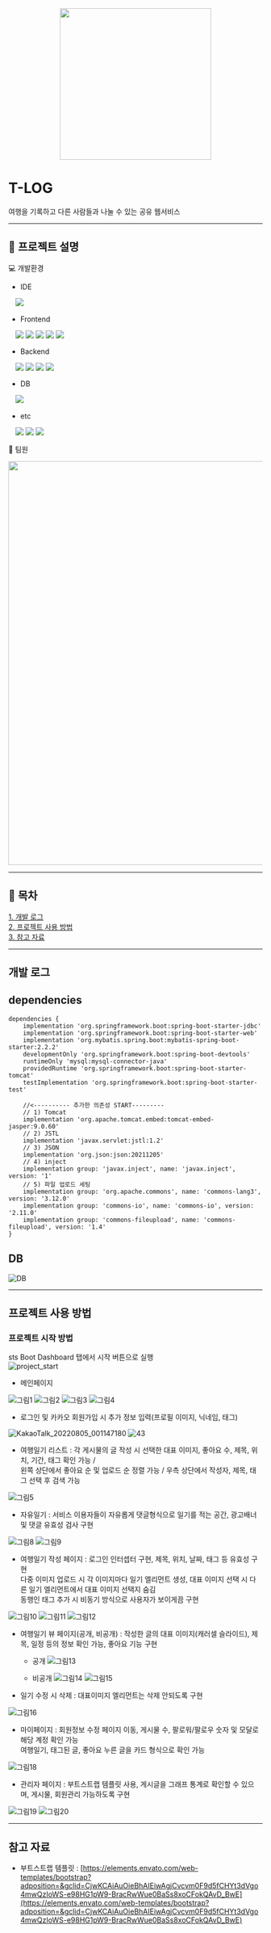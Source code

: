 <div align="center">
<img src="https://user-images.githubusercontent.com/95121282/216059524-b873bc43-dd12-44fd-bf08-806f929fdb35.png" width="300" height="auto">
</div>


# T-LOG
여행을 기록하고 다른 사람들과 나눌 수 있는 공유 웹서비스
  



---
  
## :pushpin: 프로젝트 설명
 
:computer: 개발환경  
* IDE  


&emsp;<img src="https://img.shields.io/badge/Spring-6DB33F?style=flat&logo=Spring&logoColor=white"/>

* Frontend  


&emsp;<img src="https://img.shields.io/badge/Html5-E34F26?style=flat&logo=Html5&logoColor=white"/> <img src="https://img.shields.io/badge/CSS3-1572B6?style=flat&logo=CSS3&logoColor=white"/> <img src="https://img.shields.io/badge/JavaScript-F7DF1E?style=flat&logo=JavaScript&logoColor=white"/>   <img src="https://img.shields.io/badge/jQuery-0769AD?style=flat&logo=jQuery&logoColor=white"/> <img src="https://img.shields.io/badge/Bootstrap-7952B3?style=flat&logo=Bootstrap&logoColor=white"/>



* Backend  


&emsp;<img src="https://img.shields.io/badge/JAVA-ff0000?style=flat&logo=JAVA&logoColor=white"/> <img src="https://img.shields.io/badge/Jsp-000000?style=flat&logo=Jsp&logoColor=white"/> <img src="https://img.shields.io/badge/Mybatis-000000?style=flat&logo=Mybatis&logoColor=white"/> <img src="https://img.shields.io/badge/apache tomcat-F8DC75?style=flat&logo=apache tomcat&logoColor=white"/>


* DB  


&emsp;<img src="https://img.shields.io/badge/MySQL-4479A1?style=flat&logo=MySQL&logoColor=white"/>


* etc  


&emsp;<img src="https://img.shields.io/badge/Git-4479A1?style=flat&logo=Git&logoColor=white"/> <img src="https://img.shields.io/badge/GitHub-181717?style=flat&logo=GitHub&logoColor=white"/> <img src="https://img.shields.io/badge/Sourcetree-0052CC?style=flat&logo=Sourcetree&logoColor=white"/>
                
:runner: 팀원  
<div align="center">
<img src="https://user-images.githubusercontent.com/95121282/216060141-277093eb-7e32-4fb2-8bd2-072545cdd7e7.png" width="800" height="auto">
</div>



---
  
## :pushpin: 목차  
[1. 개발 로그](#개발-로그)  
[2. 프로젝트 사용 방법](#프로젝트-사용-방법)  
[3. 참고 자료](#참고-자료)

---
  
## 개발 로그


## dependencies  
```
dependencies {
	implementation 'org.springframework.boot:spring-boot-starter-jdbc'
	implementation 'org.springframework.boot:spring-boot-starter-web'
	implementation 'org.mybatis.spring.boot:mybatis-spring-boot-starter:2.2.2'
	developmentOnly 'org.springframework.boot:spring-boot-devtools'
	runtimeOnly 'mysql:mysql-connector-java'
	providedRuntime 'org.springframework.boot:spring-boot-starter-tomcat'
	testImplementation 'org.springframework.boot:spring-boot-starter-test'
	
	//<---------- 추가한 의존성 START---------
	// 1) Tomcat
	implementation 'org.apache.tomcat.embed:tomcat-embed-jasper:9.0.60'
	// 2) JSTL
	implementation 'javax.servlet:jstl:1.2'
	// 3) JSON
	implementation 'org.json:json:20211205'
	// 4) inject
	implementation group: 'javax.inject', name: 'javax.inject', version: '1'
	// 5) 파일 업로드 세팅
	implementation group: 'org.apache.commons', name: 'commons-lang3', version: '3.12.0'
	implementation group: 'commons-io', name: 'commons-io', version: '2.11.0'
	implementation group: 'commons-fileupload', name: 'commons-fileupload', version: '1.4'
}
```

## DB
![DB](https://user-images.githubusercontent.com/95121282/216060559-15d5438a-580f-4283-a2c4-176df11461b1.JPG)



---


## 프로젝트 사용 방법
### 프로젝트 시작 방법  
sts Boot Dashboard 탭에서 시작 버튼으로 실행  
![project_start](https://user-images.githubusercontent.com/95121282/216060960-448aaa69-725b-4a30-a120-2ee278aff78b.png)  


* 메인페이지


![그림1](https://user-images.githubusercontent.com/95121282/216067239-8d36bf37-0bf5-430c-a0c1-ed2c36ff2dba.png)
![그림2](https://user-images.githubusercontent.com/95121282/216067245-4f7aa38c-8b39-4248-9b5f-a864bf088cd1.png)
![그림3](https://user-images.githubusercontent.com/95121282/216067251-09b043ff-a9dc-4208-a4a2-63ee5aad5436.png)
![그림4](https://user-images.githubusercontent.com/95121282/216067253-4279ef63-7efc-4b93-b6ff-59702db960bc.png)



* 로그인 및 카카오 회원가입 시 추가 정보 입력(프로필 이미지, 닉네임, 태그)


![KakaoTalk_20220805_001147180](https://user-images.githubusercontent.com/95121282/216068204-b4968c83-be10-47e9-b153-269fb76f0c5c.png)
![43](https://user-images.githubusercontent.com/95121282/216068208-2326003a-3777-474e-a909-2c18e970ddc2.png)


* 여행일기 리스트 : 각 게시물의 글 작성 시 선택한 대표 이미지, 좋아요 수, 제목, 위치, 기간, 태그 확인 가능 /  
왼쪽 상단에서 좋아요 순 및 업로드 순 정렬 가능 / 우측 상단에서 작성자, 제목, 태그 선택 후 검색 가능


![그림5](https://user-images.githubusercontent.com/95121282/216067256-460aa33a-ac49-4c81-b9b8-f542a1050aeb.png)


* 자유일기 : 서비스 이용자들이 자유롭게 댓글형식으로 일기를 적는 공간, 광고배너 및 댓글 유효성 검사 구현


![그림8](https://user-images.githubusercontent.com/95121282/216067278-b3c2f334-e97c-45c2-b0dc-2ce0ffc2fb18.png)
![그림9](https://user-images.githubusercontent.com/95121282/216067282-433bb8d6-3009-4797-b0d6-bd80971d77a2.png)


* 여행일기 작성 페이지 : 로그인 인터셉터 구현, 제목, 위치, 날짜, 태그 등 유효성 구현  
다중 이미지 업로드 시 각 이미지마다 일기 엘리먼트 생성, 대표 이미지 선택 시 다른 일기 엘리먼트에서 대표 이미지 선택지 숨김  
동행인 태그 추가 시 비동기 방식으로 사용자가 보이게끔 구현


![그림10](https://user-images.githubusercontent.com/95121282/216067284-68dddae5-9100-4514-8f5b-5df31da8f2dc.png)
![그림11](https://user-images.githubusercontent.com/95121282/216067288-559fe666-23ae-4214-b6a7-e02b6883ebfe.png)
![그림12](https://user-images.githubusercontent.com/95121282/216067295-c6ecb5a6-45ae-4a90-8ef8-aaf436172eb8.png)


* 여행일기 뷰 페이지(공개, 비공개) : 작성한 글의 대표 이미지(캐러셀 슬라이드), 제목, 일정 등의 정보 확인 가능, 좋아요 기능 구현

	* 공개
![그림13](https://user-images.githubusercontent.com/95121282/216067297-e2e56800-ec95-4e0d-beee-1d8ff23f52a8.png)

	* 비공개
![그림14](https://user-images.githubusercontent.com/95121282/216067310-eab43dcc-d5f7-4904-a5f6-671f608f627f.png)
![그림15](https://user-images.githubusercontent.com/95121282/216067314-0593375b-5cdf-497e-9648-d5d0da048b1b.png)

* 일기 수정 시 삭제 : 대표이미지 엘리먼트는 삭제 안되도록 구현


![그림16](https://user-images.githubusercontent.com/95121282/216067318-3b168c34-b62c-4410-9167-e5dd57806707.png)


* 마이페이지 : 회원정보 수정 페이지 이동, 게시물 수, 팔로워/팔로우 숫자 및 모달로 해당 계정 확인 가능  
여행일기, 태그된 글, 좋아요 누른 글을 카드 형식으로 확인 가능


![그림18](https://user-images.githubusercontent.com/95121282/216067327-8b6af146-adba-4050-8217-c36d96325dbc.png)


* 관리자 페이지 : 부트스트랩 템플릿 사용, 게시글을 그래프 통계로 확인할 수 있으며, 게시물, 회원관리 가능하도록 구현


![그림19](https://user-images.githubusercontent.com/95121282/216067223-fc55089f-b42e-4ed6-add6-5b830724568b.png)
![그림20](https://user-images.githubusercontent.com/95121282/216067237-5d5ae1f5-6db8-4608-8f63-8aab052f5022.png)


---
## 참고 자료
* 부트스트랩 템플릿 : [https://elements.envato.com/web-templates/bootstrap?adposition=&gclid=CjwKCAiAuOieBhAIEiwAgjCvcvm0F9d5fCHYt3dVgo4mwQzIoWS-e98HG1pW9-BracRwWue0BaSs8xoCFokQAvD_BwE](https://elements.envato.com/web-templates/bootstrap?adposition=&gclid=CjwKCAiAuOieBhAIEiwAgjCvcvm0F9d5fCHYt3dVgo4mwQzIoWS-e98HG1pW9-BracRwWue0BaSs8xoCFokQAvD_BwE)
